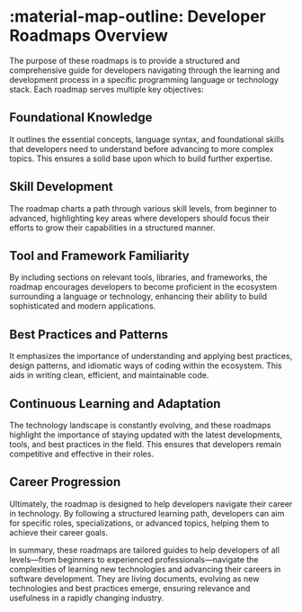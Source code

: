 # :material-map-outline: Developer Roadmaps Overview

The purpose of these roadmaps is to provide a structured and comprehensive guide for developers navigating through the learning and development process in a specific programming language or technology stack. Each roadmap serves multiple key objectives:

## Foundational Knowledge

It outlines the essential concepts, language syntax, and foundational skills that developers need to understand before advancing to more complex topics. This ensures a solid base upon which to build further expertise.

## Skill Development

The roadmap charts a path through various skill levels, from beginner to advanced, highlighting key areas where developers should focus their efforts to grow their capabilities in a structured manner.

## Tool and Framework Familiarity

By including sections on relevant tools, libraries, and frameworks, the roadmap encourages developers to become proficient in the ecosystem surrounding a language or technology, enhancing their ability to build sophisticated and modern applications.

## Best Practices and Patterns

It emphasizes the importance of understanding and applying best practices, design patterns, and idiomatic ways of coding within the ecosystem. This aids in writing clean, efficient, and maintainable code.

## Continuous Learning and Adaptation

The technology landscape is constantly evolving, and these roadmaps highlight the importance of staying updated with the latest developments, tools, and best practices in the field. This ensures that developers remain competitive and effective in their roles.

## Career Progression

Ultimately, the roadmap is designed to help developers navigate their career in technology. By following a structured learning path, developers can aim for specific roles, specializations, or advanced topics, helping them to achieve their career goals.

In summary, these roadmaps are tailored guides to help developers of all levels—from beginners to experienced professionals—navigate the complexities of learning new technologies and advancing their careers in software development. They are living documents, evolving as new technologies and best practices emerge, ensuring relevance and usefulness in a rapidly changing industry.
